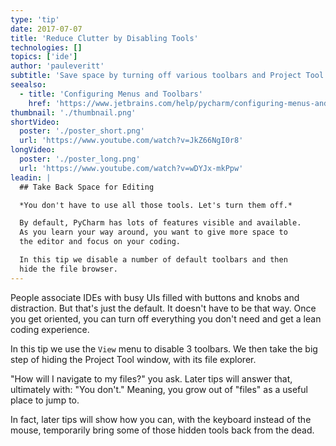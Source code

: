 ```yaml
---
type: 'tip'
date: 2017-07-07
title: 'Reduce Clutter by Disabling Tools'
technologies: []
topics: ['ide']
author: 'pauleveritt'
subtitle: 'Save space by turning off various toolbars and Project Tool'
seealso:
  - title: 'Configuring Menus and Toolbars'
    href: 'https://www.jetbrains.com/help/pycharm/configuring-menus-and-toolbars.html'
thumbnail: './thumbnail.png'
shortVideo:
  poster: './poster_short.png'
  url: 'https://www.youtube.com/watch?v=JkZ66NgI0r8'
longVideo:
  poster: './poster_long.png'
  url: 'https://www.youtube.com/watch?v=wDYJx-mkPpw'
leadin: |
  ## Take Back Space for Editing

  *You don't have to use all those tools. Let's turn them off.*

  By default, PyCharm has lots of features visible and available. 
  As you learn your way around, you want to give more space to 
  the editor and focus on your coding.

  In this tip we disable a number of default toolbars and then 
  hide the file browser.
---
```


People associate IDEs with busy UIs filled with buttons and knobs
and distraction. But that's just the default. It doesn't
have to be that way. Once you get oriented, you can turn off
everything you don't need and get a lean coding experience.

In this tip we use the `View` menu to disable 3 toolbars. We
then take the big step of hiding the Project Tool window, with its
file explorer.

"How will I navigate to my files?" you ask. Later tips will answer
that, ultimately with: "You don't." Meaning, you grow out of
"files" as a useful place to jump to.

In fact, later tips will show how you can, with the keyboard instead
of the mouse, temporarily bring some of those hidden tools back from
the dead.
